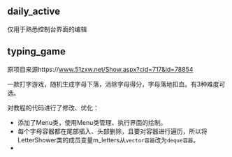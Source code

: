 ## daily_active

仅用于熟悉控制台界面的编辑



## typing_game

原项目来源https://www.51zxw.net/Show.aspx?cid=717&id=78854

一款打字游戏，随机生成字母下落，消除字母得分，字母落地扣血。有3种难度可选。

对教程的代码进行了修改、优化：

* 添加了Menu类，使用Menu类管理、执行界面的绘制。
* 每个字母容器都在尾部插入、头部删除，且要对容器进行遍历，所以将LetterShower类的成员变量m_letters从`vector容器`改为`deque容器`。
* 

